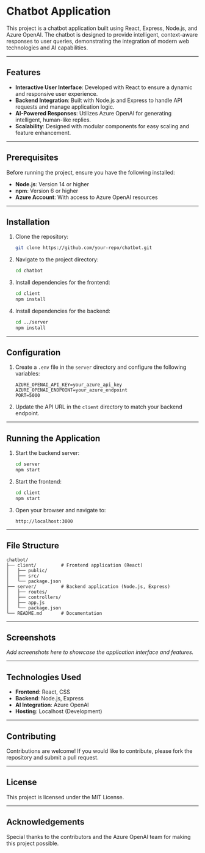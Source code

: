 # Chatbot Application

This project is a chatbot application built using React, Express, Node.js, and Azure OpenAI. The chatbot is designed to provide intelligent, context-aware responses to user queries, demonstrating the integration of modern web technologies and AI capabilities.

---

## Features

- **Interactive User Interface**: Developed with React to ensure a dynamic and responsive user experience.
- **Backend Integration**: Built with Node.js and Express to handle API requests and manage application logic.
- **AI-Powered Responses**: Utilizes Azure OpenAI for generating intelligent, human-like replies.
- **Scalability**: Designed with modular components for easy scaling and feature enhancement.

---

## Prerequisites

Before running the project, ensure you have the following installed:

- **Node.js**: Version 14 or higher
- **npm**: Version 6 or higher
- **Azure Account**: With access to Azure OpenAI resources

---

## Installation

1. Clone the repository:
   ```bash
   git clone https://github.com/your-repo/chatbot.git
   ```

2. Navigate to the project directory:
   ```bash
   cd chatbot
   ```

3. Install dependencies for the frontend:
   ```bash
   cd client
   npm install
   ```

4. Install dependencies for the backend:
   ```bash
   cd ../server
   npm install
   ```

---

## Configuration

1. Create a `.env` file in the `server` directory and configure the following variables:
   ```env
   AZURE_OPENAI_API_KEY=your_azure_api_key
   AZURE_OPENAI_ENDPOINT=your_azure_endpoint
   PORT=5000
   ```

2. Update the API URL in the `client` directory to match your backend endpoint.

---

## Running the Application

1. Start the backend server:
   ```bash
   cd server
   npm start
   ```

2. Start the frontend:
   ```bash
   cd client
   npm start
   ```

3. Open your browser and navigate to:
   ```
   http://localhost:3000
   ```

---

## File Structure

```
chatbot/
├── client/         # Frontend application (React)
│   ├── public/
│   ├── src/
│   └── package.json
├── server/         # Backend application (Node.js, Express)
│   ├── routes/
│   ├── controllers/
│   ├── app.js
│   └── package.json
└── README.md       # Documentation
```

---

## Screenshots

_Add screenshots here to showcase the application interface and features._

---

## Technologies Used

- **Frontend**: React, CSS
- **Backend**: Node.js, Express
- **AI Integration**: Azure OpenAI
- **Hosting**: Localhost (Development)

---

## Contributing

Contributions are welcome! If you would like to contribute, please fork the repository and submit a pull request.

---

## License

This project is licensed under the MIT License.

---

## Acknowledgements

Special thanks to the contributors and the Azure OpenAI team for making this project possible.

